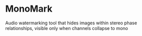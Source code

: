 # MonoMark
Audio watermarking tool that hides images within stereo phase relationships, visible only when channels collapse to mono
